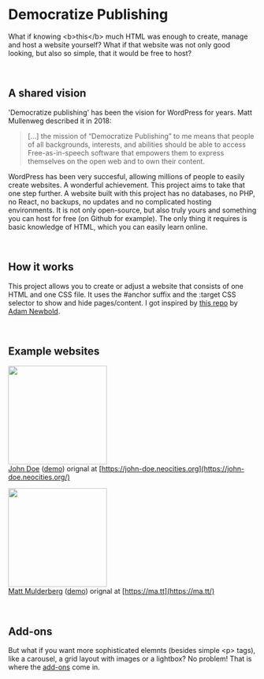 # Democratize Publishing

What if knowing &lt;b&gt;this&lt;/b&gt; much HTML was enough to create, manage and host a website yourself? What if that website was not only good looking, but also so simple, that it would be free to host?

&nbsp;

## A shared vision

'Democratize publishing' has been the vision for WordPress for years. Matt Mullenweg described it in 2018:

> [...] the mission of “Democratize Publishing” to me means that people of all backgrounds, interests, and abilities should be able to access Free-as-in-speech software that empowers them to express themselves on the open web and to own their content.

WordPress has been very succesful, allowing millions of people to easily create websites. A wonderful achievement. This project aims to take that one step further. A website built with this project has no databases, no PHP, no React, no backups, no updates and no complicated hosting environments. It is not only open-source, but also truly yours and something you can host for free (on Github for example). The only thing it requires is basic knowledge of HTML, which you can easily learn online.

&nbsp;

## How it works

This project allows you to create or adjust a website that consists of one HTML and one CSS file. It uses the #anchor suffix and the :target CSS selector to show and hide pages/content. I got inspired by [this repo](https://github.com/cadars/john-doe) by [Adam Newbold](https://www.linkedin.com/in/neatnik/). 

&nbsp;

## Example websites

<img src="https://jhvanderschee.github.io/democratizepublishing/demo/screenshot.png" style="width: 200px;" /><br>[John Doe](demo/) ([demo](https://jhvanderschee.github.io/democratizepublishing/demo/)) orignal at [https://john-doe.neocities.org](https://john-doe.neocities.org/)

<img src="https://jhvanderschee.github.io/democratizepublishing/matt-mullenweg/images/screenshot.png" style="width: 200px;" /><br>[Matt Mulderberg](matt-mullenweg/) ([demo](https://jhvanderschee.github.io/democratizepublishing/matt-mullenweg/)) orignal at [https://ma.tt](https://ma.tt/)

&nbsp;

## Add-ons

But what if you want more sophisticated elemnts (besides simple &lt;p&gt; tags), like a carousel, a grid layout with images or a lightbox? No problem! That is where the [add-ons](add-ons/) come in.
